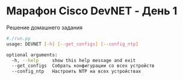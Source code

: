 # Марафон Cisco DevNET  - День 1

Решение домашнего задания

```bash
#./run.py
usage: DEVNET [-h] [--get_configs] [--config_ntp]

optional arguments:
  -h, --help     show this help message and exit
  --get_configs  Собрать конфигурации со всех устройств
  --config_ntp   Настроить NTP на всех устройствах
```